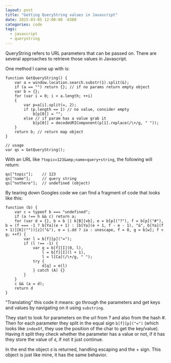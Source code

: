 ```yaml
---
layout: post
title: "Getting QueryString values in Javascript"
date: 2015-03-05 12:00:00 -0300
categories: code
tags:
  - javascript
  - querystring
---
```

QueryString refers to URL parameters that can be passed on. There are several approaches to retrieve those values in Javascript.

One method I came up with is:
<!--more-->

```
function GetQueryString() {
    var a = window.location.search.substr(1).split(&);
    if (a == "") return {}; // if no params return empty object
    var b = {};
    for (var i = 0; i < a.length; ++i)
    {
        var p=a[i].split(=, 2);
        if (p.length == 1) // no value, consider empty
            b[p[0]] = "";
        else // if param has a value grab it
            b[p[0]] = decodeURIComponent(p[1].replace(/\+/g, " "));
    }
    return b; // return map object
}

// usage
var qs = GetQueryString();
```

With an URL like `?topic=123&amp;name=query+string`, the following will return:

```
qs["topic"];    // 123
qs["name"];     // query string
qs["nothere"];  // undefined (object)
```

By tearing down Googles code we can find a fragment of code that looks like this:

```
function (b) {
    var c = typeof b === "undefined";
    if (a !== h && c) return a;
    for (var d = {}, b = b || k[B][vb], e = b[p]("?"), f = b[p]("#"), b = (f === -1 ? b[Ya](e + 1) : [b[Ya](e + 1, f - e - 1), "&", b[Ya](f + 1)][K](""))[z]("&"), e = i.dd ? ia : unescape, f = 0, g = b[w]; f < g; ++f) {
        var l = b[f][p]("=");
        if (l !== -1) {
            var q = b[f][I](0, l),
                l = b[f][I](l + 1),
                l = l[Ca](/\+/g, " ");
            try {
                d[q] = e(l)
            } catch (A) {}
        }
    }
    c && (a = d);
    return d
}
```

"Translating" this code it means: go through the parameters and get keys and values by navigating on it using `substring`.

They start to look for parameters on the url from ? and also from the hash #. Then for each parameter they split in the equal sign `b[f][p]("=")` (which looks like `indexOf`, they use the position of the char to get the key/value). Having it split they check whether the parameter has a value or not, if it has they store the value of `d`, if not it just continue.

In the end the object `d` is returned, handling escaping and the + sign. This object is just like mine, it has the same behavior.
